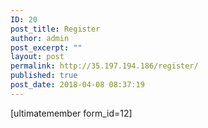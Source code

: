 ```yaml
---
ID: 20
post_title: Register
author: admin
post_excerpt: ""
layout: post
permalink: http://35.197.194.186/register/
published: true
post_date: 2018-04-08 08:37:19
---
```

[ultimatemember form_id=12]